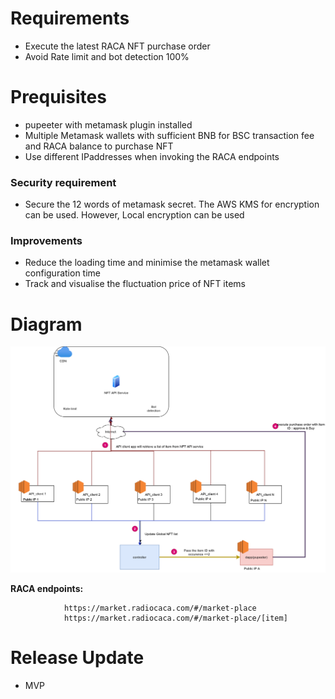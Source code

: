 # Requirements
* Execute the latest RACA NFT purchase order
* Avoid Rate limit and bot detection 100%

# Prequisites
* pupeeter with metamask plugin installed
* Multiple Metamask wallets with sufficient BNB for BSC transaction fee and RACA balance to purchase NFT
* Use different IPaddresses when invoking the RACA endpoints

### Security requirement ###
* Secure the 12 words of metamask secret. The AWS KMS for encryption can be used. However, Local encryption can be used

### Improvements ###
* Reduce the loading time and minimise the metamask wallet configuration time
* Track and visualise the fluctuation price of NFT items

# Diagram

![Dapp_raca_diagram](./img/dapp_raca.drawio.png)

**RACA endpoints:**

                https://market.radiocaca.com/#/market-place
                https://market.radiocaca.com/#/market-place/[item]

# Release Update

* MVP